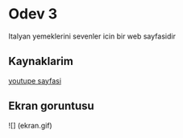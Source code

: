 <h1> Odev 3</h2>

Italyan yemeklerini sevenler icin bir web sayfasidir 

<h2> Kaynaklarim </h2>

<a href = "https://www.youtube.com/watch?v=32sSSksKbCE&list=PL4MimQX-iTOJEdZqdR3XVX4TnON85JMhy"> youtupe sayfasi </a>

<h2> Ekran goruntusu </h2>

![] (ekran.gif)


